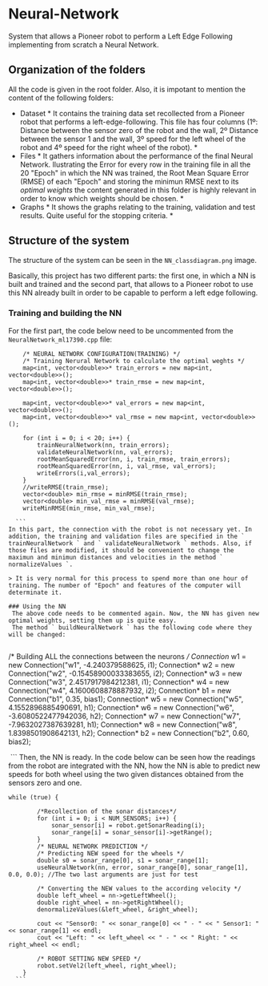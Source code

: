 # Neural-Network
System that allows a Pioneer robot to perform a Left Edge Following implementing from scratch a Neural Network.

## Organization of the folders
All the code is given in the root folder. Also, it is impotant to mention the content of the following folders:
- Dataset * It contains the training data set recollected from a Pioneer robot that performs a left-edge-following. This file has four columns (1º: Distance between the sensor zero of the robot and the wall, 2º Distance between the sensor 1 and the wall, 3º speed for the left wheel of the robot and 4º speed for the right wheel of the robot). *
- Files * It gathers information about the performance of the final Neural Network. Ilustrating the Error for every row in the training file in all the 20 "Epoch" in which the NN was trained, the Root Mean Square Error (RMSE) of each "Epoch" and storing the minimun RMSE next to its *optimal weights* the content generated in this folder is highly relevant in order to know which weights should be chosen. *
- Graphs * It shows the graphs relating to the training, validation and test results. Quite useful for the stopping criteria. *

## Structure of the system
The structure of the system can be seen in the ` NN_classdiagram.png ` image.

Basically, this project has two different parts: the first one, in which a NN is built and trained and the second part, that allows to a Pioneer robot to use this NN already built in order to be capable to perform a left edge following.

### Training and building the NN
For the first part, the code below need to be uncommented from the ` NeuralNetwork_ml17390.cpp ` file:

``` 
	/* NEURAL NETWORK CONFIGURATION(TRAINING) */
	/* Training Nerural Network to calculate the optimal weghts */
	map<int, vector<double>>* train_errors = new map<int, vector<double>>();
	map<int, vector<double>>* train_rmse = new map<int, vector<double>>();

	map<int, vector<double>>* val_errors = new map<int, vector<double>>();
	map<int, vector<double>>* val_rmse = new map<int, vector<double>>();

	for (int i = 0; i < 20; i++) {
		trainNeuralNetwork(nn, train_errors);
		validateNeuralNetwork(nn, val_errors);
		rootMeanSquaredError(nn, i, train_rmse, train_errors);
		rootMeanSquaredError(nn, i, val_rmse, val_errors);
		writeErrors(i,val_errors);
	}
	//writeRMSE(train_rmse);
	vector<double> min_rmse = minRMSE(train_rmse);
	vector<double> min_val_rmse = minRMSE(val_rmse);
	writeMinRMSE(min_rmse, min_val_rmse);
  
  ```
In this part, the connection with the robot is not necessary yet. In addition, the training and validation files are specified in the ` trainNeuralNetwork ` and ` validateNeuralNetwork ` methods. Also, if those files are modified, it should be convenient to change the maximun and minimun distances and velocities in the method ` normalizeValues `.

> It is very normal for this process to spend more than one hour of training. The number of "Epoch" and features of the computer will determinate it.

### Using the NN
 The above code needs to be commented again. Now, the NN has given new optimal weights, setting them up is quite easy. 
 The method ` buildNeuralNetwork ` has the following code where they will be changed:
 
 ``` 
 /* Building ALL the connections between the neurons */
	Connection* w1 = new Connection("w1", -4.240379588625, i1); 
	Connection* w2 = new Connection("w2", -0.15458900033383655, i2);
	Connection* w3 = new Connection("w3", 2.4517917984212381, i1); 
	Connection* w4 = new Connection("w4", 4.1600608878887932, i2); 
	Connection* b1 = new Connection("b1", 0.35, bias1); 
	Connection* w5 = new Connection("w5", 4.1552896885490691, h1); 
	Connection* w6 = new Connection("w6", -3.6080522477942036, h2); 
	Connection* w7 = new Connection("w7", -7.9632027387639281, h1); 
	Connection* w8 = new Connection("w8", 1.8398501908642131, h2); 
	Connection* b2 = new Connection("b2", 0.60, bias2); 
  
  ```
Then, the NN is ready. In the code below can be seen how the readings from the robot are integrated with the NN, how the NN is able to predict new speeds for both wheel using the two given distances obtained from the sensors zero and one.

```
while (true) {

		/*Recollection of the sonar distances*/
		for (int i = 0; i < NUM_SENSORS; i++) {
			sonar_sensor[i] = robot.getSonarReading(i);
			sonar_range[i] = sonar_sensor[i]->getRange();
		}
		/* NEURAL NETWORK PREDICTION */
		/* Predicting NEW speed for the wheels */
		double s0 = sonar_range[0], s1 = sonar_range[1];
		useNeuralNetwork(nn, error, sonar_range[0], sonar_range[1], 0.0, 0.0); //The two last arguments are just for test

		/* Converting the NEW values to the according velocity */
		double left_wheel = nn->getLeftWheel();
		double right_wheel = nn->getRightWheel();
		denormalizeValues(&left_wheel, &right_wheel);

		cout << "Sensor0: " << sonar_range[0] << " - " << " Sensor1: " << sonar_range[1] << endl;
		cout << "Left: " << left_wheel << " - " << " Right: " << right_wheel << endl;

		/* ROBOT SETTING NEW SPEED */
		robot.setVel2(left_wheel, right_wheel);
	}
  ```
  
